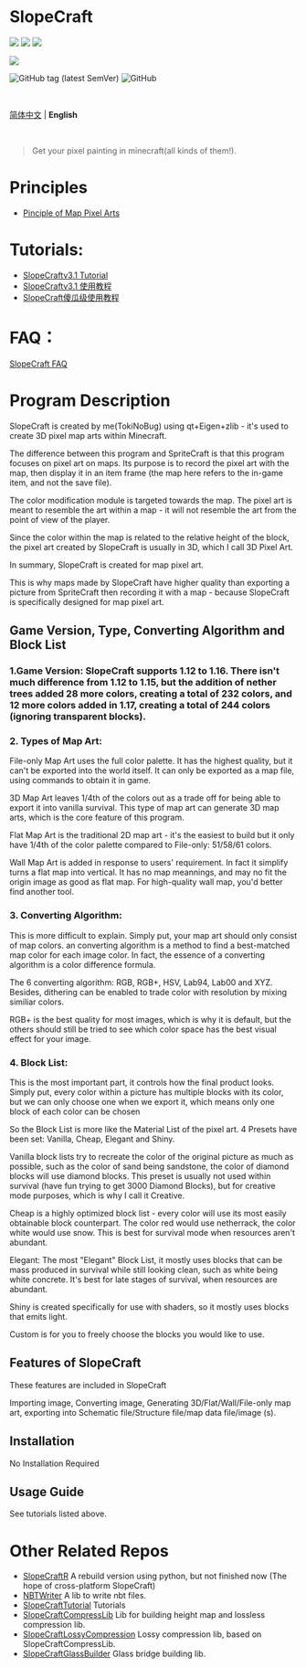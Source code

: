 # SlopeCraft

![](https://img.shields.io/badge/C%2B%2B-11-blue?style=plastic) ![](https://img.shields.io/badge/Qt-v6.2.1-brightgreen?style=plastic) ![](https://img.shields.io/badge/Eigen-v3.4.0-yellowgreen?style=plastic) 

![](https://img.shields.io/badge/Minecraft-1.12~1.17-orange?style=plastic) 

![GitHub tag (latest SemVer)](https://img.shields.io/github/v/tag/TokiNoBug/SlopeCraft?style=plastic) ![GitHub](https://img.shields.io/github/license/TokiNoBug/SlopeCraft?style=plastic)

<br>

[简体中文](README.md "README.md") | **English**    <!-- lang -->

<br>

> Get your pixel painting in minecraft(all kinds of them!).

# Principles
* [Pinciple of Map Pixel Arts](https://github.com/ToKiNoBug/SlopeCraftTutorial/blob/main/BasicPrinciple/Principle%20of%20map%20pixel%20arts_EN.md)

# Tutorials:

* [SlopeCraftv3.1 Tutorial](https://github.com/ToKiNoBug/SlopeCraftTutorial/blob/main/v3.1Tutorial/v3.1Tutorial.md)
* [SlopeCraftv3.1 使用教程](https://github.com/ToKiNoBug/SlopeCraftTutorial/blob/main/v3.1Tutorial/v3.1%E6%95%99%E7%A8%8B%E4%B8%AD%E6%96%87%E7%89%88.md)
* [SlopeCraft傻瓜级使用教程](https://github.com/ToKiNoBug/SlopeCraftTutorial/blob/main/v3.0Tutorial/%E5%82%BB%E7%93%9C%E7%BA%A7%E4%BD%BF%E7%94%A8%E6%95%99%E7%A8%8B.md)

# FAQ：

[SlopeCraft FAQ](./docs/FAQ_EN.md)


# Program Description

SlopeCraft is created by me(TokiNoBug) using qt+Eigen+zlib - it's used to create 3D pixel map arts within Minecraft.

The difference between this program and SpriteCraft is that this program focuses on pixel art on maps. Its purpose is to record the pixel art with the map, then display it in an item frame (the map here refers to the in-game item, and not the save file).

The color modification module is targeted towards the map. The pixel art is meant to resemble the art within a map - it will not resemble the art from the point of view of the player.

Since the color within the map is related to the relative height of the block, the pixel art created by SlopeCraft is usually in 3D, which I call 3D Pixel Art.

In summary, SlopeCraft is created for map pixel art.

This is why maps made by SlopeCraft have higher quality than exporting a picture from SpriteCraft then recording it with a map - because SlopeCraft is specifically designed for map pixel art.


## Game Version, Type, Converting Algorithm and Block List

### 1.Game Version: SlopeCraft supports 1.12 to 1.16. There isn't much difference from 1.12 to 1.15, but the addition of nether trees added 28 more colors, creating a total of 232 colors, and 12 more colors added in 1.17, creating a total of 244 colors (ignoring transparent blocks).

### 2. Types of Map Art:

File-only Map Art uses the full color palette. It has the highest quality, but it can't be exported into the world itself. It can only be exported as a map file, using commands to obtain it in game. 

3D Map Art leaves 1/4th of the colors out as a trade off for being able to export it into vanilla survival. This type of map art can generate 3D map arts, which is the core feature of this program.

Flat Map Art is the traditional 2D map art - it's the easiest to build but it only have 1/4th of the color palette compared to File-only: 51/58/61 colors.

Wall Map Art is added in response to users' requirement. In fact it simplify turns a flat map into vertical. It has no map meannings, and may no fit the origin image as good as flat map. For high-quality wall map, you'd better find another tool.

### 3. Converting Algorithm:

This is more difficult to explain. Simply put, your map art should only consist of map colors. an converting algorithm is a method to find a best-matched map color for each image color. In fact, the essence of a converting algorithm is a color difference formula. 

The 6 converting algorithm: RGB, RGB+, HSV, Lab94, Lab00 and XYZ. Besides, dithering can be enabled to trade color with resolution by mixing similiar colors.

RGB+ is the best quality for most images, which is why it is default, but the others should still be tried to see which color space has the best visual effect for your image.

### 4. Block List:

This is the most important part, it controls how the final product looks. Simply put, every color within a picture has multiple blocks with its color, but we can only choose one when we export it, which means only one block of each color can be chosen

So the Block List is more like the Material List of the pixel art. 4 Presets have been set: Vanilla, Cheap, Elegant and Shiny.

Vanilla block lists try to recreate the color of the original picture as much as possible, such as the color of sand being sandstone, the color of diamond blocks will use diamond blocks. This preset is usually not used within survival (have fun trying to get 3000 Diamond Blocks), but for creative mode purposes, which is why I call it Creative.

Cheap is a highly optimized block list - every color will use its most easily obtainable block counterpart. The color red would use netherrack, the color white would use snow. This is best for survival mode when resources aren't abundant. 

Elegant: The most "Elegant" Block List, it mostly uses blocks that can be mass produced in survival while still looking clean, such as white being white concrete. It's best for late stages of survival, when resources are abundant.

Shiny is created specifically for use with shaders, so it mostly uses blocks that emits light.

Custom is for you to freely choose the blocks you would like to use.


## Features of SlopeCraft
These features are included in SlopeCraft

Importing image, Converting image, Generating 3D/Flat/Wall/File-only map art, exporting into Schematic file/Structure file/map data file/image (s).


## Installation

No Installation Required

## Usage Guide

See tutorials listed above.

# Other Related Repos
* [SlopeCraftR](https://github.com/Van-Nya/SlopeCraftR) A rebuild version using python, but not finished now (The hope of cross-platform SlopeCraft)
* [NBTWriter](https://github.com/ToKiNoBug/NBTWriter-of-Toki) A lib to write nbt files.
* [SlopeCraftTutorial](https://github.com/ToKiNoBug/SlopeCraftTutorial) Tutorials
* [SlopeCraftCompressLib](https://github.com/ToKiNoBug/SlopeCraftCompressLib) Lib for building height map and lossless compression lib.
* [SlopeCraftLossyCompression](https://github.com/ToKiNoBug/SlopeCraftLossyCompression) Lossy compression lib, based on SlopeCraftCompressLib.
* [SlopeCraftGlassBuilder](https://github.com/ToKiNoBug/SlopeCraftGlassBuilder) Glass bridge building lib.